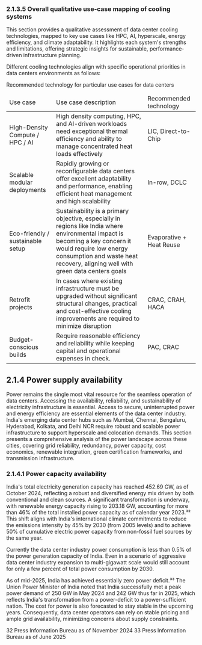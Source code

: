 ### 2.1.3.5 Overall qualitative use-case mapping of cooling systems

This section provides a qualitative assessment of data center cooling technologies, mapped to key use cases like HPC, AI, hyperscale, energy efficiency, and climate adaptability. It highlights each system's strengths and limitations, offering strategic insights for sustainable, performance-driven infrastructure planning.

Different cooling technologies align with specific operational priorities in data centers environments as follows:

Recommended technology for particular use cases for data centers

<table><thead><tr><td>Use case</td><td>Use case description</td><td>Recommended technology</td></tr></thead><tbody><tr><td>High-Density Compute / HPC / AI</td><td>High density computing, HPC, and AI-driven workloads need exceptional thermal efficiency and ability to manage concentrated heat loads effectively</td><td>LIC, Direct-to-Chip</td></tr><tr><td>Scalable modular deployments</td><td>Rapidly growing or reconfigurable data centers offer excellent adaptability and performance, enabling efficient heat management and high scalability</td><td>In-row, DCLC</td></tr><tr><td>Eco-friendly / sustainable setup</td><td>Sustainability is a primary objective, especially in regions like India where environmental impact is becoming a key concern it would require low energy consumption and waste heat recovery, aligning well with green data centers goals</td><td>Evaporative + Heat Reuse</td></tr><tr><td>Retrofit projects</td><td>In cases where existing infrastructure must be upgraded without significant structural changes, practical and cost-effective cooling improvements are required to minimize disruption</td><td>CRAC, CRAH, HACA</td></tr><tr><td>Budget-conscious builds</td><td>Require reasonable efficiency and reliability while keeping capital and operational expenses in check.</td><td>PAC, CRAC</td></tr></tbody></table>

## 2.1.4 Power supply availability

Power remains the single most vital resource for the seamless operation of data centers. Accessing the availability, reliability, and sustainability of electricity infrastructure is essential. Access to secure, uninterrupted power and energy efficiency are essential elements of the data center industry. India's emerging data center hubs such as Mumbai, Chennai, Bengaluru, Hyderabad, Kolkata, and Delhi NCR require robust and scalable power infrastructure to support hyperscale and colocation demands. This section presents a comprehensive analysis of the power landscape across these cities, covering grid reliability, redundancy, power capacity, cost economics, renewable integration, green certification frameworks, and transmission infrastructure.

### 2.1.4.1 Power capacity availability

India's total electricity generation capacity has reached 452.69 GW, as of October 2024, reflecting a robust and diversified energy mix driven by both conventional and clean sources. A significant transformation is underway, with renewable energy capacity rising to 203.18 GW, accounting for more than 46% of the total installed power capacity as of calendar year 2023.³² This shift aligns with India's international climate commitments to reduce the emissions intensity by 45% by 2030 (from 2005 levels) and to achieve 50% of cumulative electric power capacity from non-fossil fuel sources by the same year.

Currently the data center industry power consumption is less than 0.5% of the power generation capacity of India. Even in a scenario of aggressive data center industry expansion to multi-gigawatt scale would still account for only a few percent of total power consumption by 2030.

As of mid-2025, India has achieved essentially zero power deficit.³³ The Union Power Minister of India noted that India successfully met a peak power demand of 250 GW in May 2024 and 242 GW thus far in 2025, which reflects India's transformation from a power-deficit to a power-sufficient nation. The cost for power is also forecasted to stay stable in the upcoming years. Consequently, data center operators can rely on stable pricing and ample grid availability, minimizing concerns about supply constraints.

32 Press Information Bureau as of November 2024
33 Press Information Bureau as of June 2025